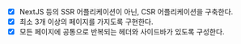 - [x] NextJS 등의 SSR 어플리케이션이 아닌, CSR 어플리케이션을 구축한다.
- [x] 최소 3개 이상의 페이지를 가지도록 구현한다.
- [x] 모든 페이지에 공통으로 반복되는 헤더와 사이드바가 있도록 구성한다.
